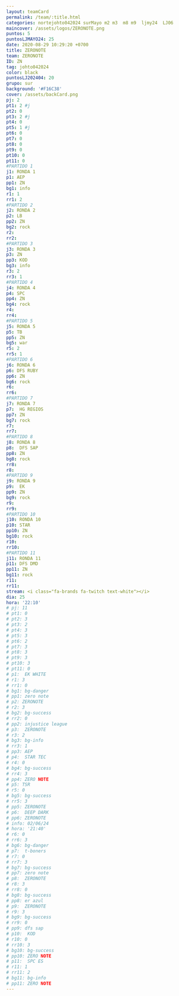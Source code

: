 ```yaml
---
layout: teamCard
permalink: /team/:title.html
categories: nortejohto042024 surMayo m2 m3  m8 m9  ljmy24  LJ06
maincover: /assets/logos/ZERONOTE.png
puntos: 5
puntosLJMAYO24: 25
date: 2020-08-29 10:29:20 +0700
title: ZERONOTE
team: ZERONOTE
ID: ZN
tag: johto042024
color: black
puntosLJ202404: 20
grupo: sur
background: '#F16C38'
cover: /assets/backCard.png
pj: 2
pt1: 2 #j
pt2: 0
pt3: 2 #j
pt4: 0
pt5: 1 #j
pt6: 0
pt7: 0
pt8: 0
pt9: 0
pt10: 0
pt11: 0
#PARTIDO 1
j1: RONDA 1
p1: AEP
pp1: ZN
bg1: info
r1: 1
rr1: 2
#PARTIDO 2
j2: RONDA 2
p2: LB
pp2: ZN
bg2: rock
r2: 
rr2:
#PARTIDO 3
j3: RONDA 3
p3: ZN
pp3: KOD
bg3: info
r3: 2
rr3: 1
#PARTIDO 4
j4: RONDA 4
p4: SPC
pp4: ZN
bg4: rock
r4: 
rr4:
#PARTIDO 5
j5: RONDA 5
p5: TB
pp5: ZN
bg5: war
r5: 2
rr5: 1
#PARTIDO 6
j6: RONDA 6
p6: DFS RUBY
pp6: ZN
bg6: rock
r6: 
rr6: 
#PARTIDO 7
j7: RONDA 7
p7:  HG REGIOS
pp7: ZN
bg7: rock
r7: 
rr7: 
#PARTIDO 8
j8: RONDA 8
p8:  DFS SAP
pp8: ZN
bg8: rock
rr8: 
r8: 
#PARTIDO 9
j9: RONDA 9
p9:  EK
pp9: ZN
bg9: rock
r9: 
rr9: 
#PARTIDO 10
j10: RONDA 10
p10: STAR
pp10: ZN
bg10: rock
r10: 
rr10: 
#PARTIDO 11
j11: RONDA 11
p11: DFS DMD
pp11: ZN
bg11: rock
r11: 
rr11:
stream: <i class="fa-brands fa-twitch text-white"></i>
dia: 25
hora: '22:10'
# pj: 11
# pt1: 0
# pt2: 3
# pt3: 2
# pt4: 3
# pt5: 3
# pt6: 2
# pt7: 3
# pt8: 3
# pt9: 3
# pt10: 3
# pt11: 0
# p1:  EK WHITE
# r1: 3
# rr1: 0 
# bg1: bg-danger
# pp1: zero note
# p2: ZERONOTE
# r2: 3
# bg2: bg-success
# rr2: 0
# pp2: injustice league
# p3:  ZERONOTE
# r3: 2
# bg3: bg-info
# rr3: 1
# pp3: AEP
# p4:  STAR TEC
# r4: 0
# bg4: bg-success
# rr4: 3
# pp4: ZERO NOTE
# p5: TSR
# r5: 0
# bg5: bg-success
# rr5: 3
# pp5: ZERONOTE
# p6:  DEEP DARK
# pp6: ZERONOTE
# info: 02/06/24
# hora: '21:40'
# r6: 0
# rr6: 3
# bg6: bg-danger
# p7:  t-boners
# r7: 0
# rr7: 3
# bg7: bg-success
# pp7: zero note
# p8:  ZERONOTE
# r8: 3
# rr8: 0
# bg8: bg-success
# pp8: er azul
# p9:  ZERONOTE
# r9: 3
# bg9: bg-success
# rr9: 0
# pp9: dfs sap
# p10:  KOD
# r10: 0
# rr10: 3
# bg10: bg-success
# pp10: ZERO NOTE
# p11:  SPC ES
# r11: 1
# rr11: 2
# bg11: bg-info
# pp11: ZERO NOTE
---
```



